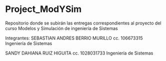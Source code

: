 # Project_ModYSim
Repositorio donde se subirán las entregas correspondientes al proyecto del curso Modelos y Simulación de ingeniería de Sistemas

Integrantes:
SEBASTIAN ANDRES BERRIO MURILLO
cc. 106673315
Ingeniería de Sistemas

SANDY DAHIANA RUIZ HIGUITA
cc. 1028031733
Ingeniería de Sistemas
